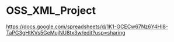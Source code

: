 # OSS_XML_Project

https://docs.google.com/spreadsheets/d/1K1-GCECw67Nz6Y4HI8-TaPG3gHtKVs5GeMujNU8tx3w/edit?usp=sharing
